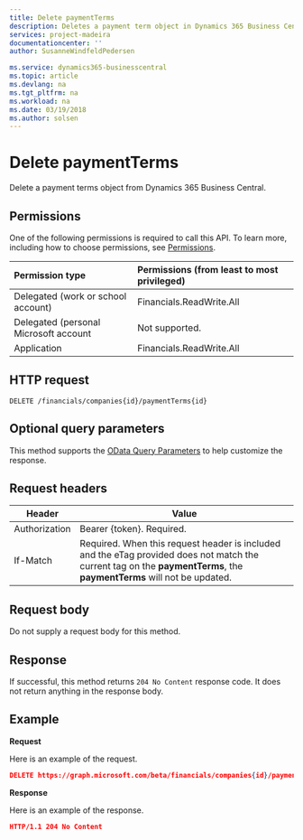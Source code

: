 ```yaml
---
title: Delete paymentTerms 
description: Deletes a payment term object in Dynamics 365 Business Central.
services: project-madeira
documentationcenter: ''
author: SusanneWindfeldPedersen

ms.service: dynamics365-businesscentral
ms.topic: article
ms.devlang: na
ms.tgt_pltfrm: na
ms.workload: na
ms.date: 03/19/2018
ms.author: solsen
---
```


# Delete paymentTerms
Delete a payment terms object from Dynamics 365 Business Central.

## Permissions
One of the following permissions is required to call this API. To learn more, including how to choose permissions, see [Permissions](../../../concepts/permissions_reference.md).

|Permission type |Permissions (from least to most privileged)|
|:---------------|:------------------------------------------|
|Delegated (work or school account)|Financials.ReadWrite.All |
|Delegated (personal Microsoft account|Not supported.|
|Application|Financials.ReadWrite.All|

## HTTP request
```
DELETE /financials/companies{id}/paymentTerms{id}
```

## Optional query parameters
This method supports the [OData Query Parameters](../../../concepts/query_parameters.md) to help customize the response.

## Request headers

|Header         |Value                     |
|---------------|--------------------------|
|Authorization  |Bearer {token}. Required. |
|If-Match       |Required. When this request header is included and the eTag provided does not match the current tag on the **paymentTerms**, the **paymentTerms** will not be updated. |

## Request body
Do not supply a request body for this method.

## Response
If successful, this method returns ```204 No Content``` response code. It does not return anything in the response body.

## Example

**Request**

Here is an example of the request.

```json
DELETE https://graph.microsoft.com/beta/financials/companies{id}/paymentTerms{id}
```

**Response** 

Here is an example of the response. 

```json
HTTP/1.1 204 No Content
```
